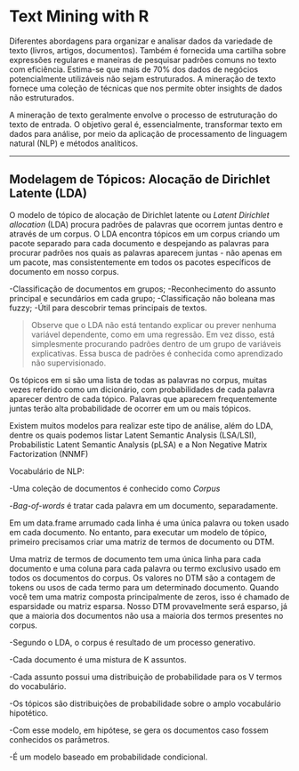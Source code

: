 # Text Mining with R

Diferentes abordagens para organizar e analisar dados da variedade de texto (livros, artigos, documentos). Também é fornecida uma cartilha sobre expressões regulares e maneiras de pesquisar padrões comuns no texto com eficiência. Estima-se que mais de 70% dos dados de negócios potencialmente utilizáveis não sejam estruturados. A mineração de texto fornece uma coleção de técnicas que nos permite obter insights de dados não estruturados.

A mineração de texto geralmente envolve o processo de estruturação do texto de entrada. O objetivo geral é, essencialmente, transformar texto em dados para análise, por meio da aplicação de processamento de linguagem natural (NLP) e métodos analíticos.

---

## Modelagem de Tópicos: Alocação de Dirichlet Latente (LDA)

O modelo de tópico de alocação de Dirichlet latente ou *Latent Dirichlet allocation* (LDA) procura padrões de palavras que ocorrem juntas dentro e através de um corpus. O LDA encontra tópicos em um corpus criando um pacote separado para cada documento e despejando as palavras para procurar padrões nos quais as palavras aparecem juntas - não apenas em um pacote, mas consistentemente em todos os pacotes específicos de documento em nosso corpus. 

-Classificação de documentos em grupos;
-Reconhecimento do assunto principal e secundários em cada grupo;
-Classificação não boleana mas fuzzy;
-Útil para descobrir temas principais de textos.


> Observe que o LDA não está tentando explicar ou prever nenhuma variável dependente, como em uma regressão. Em vez disso, está simplesmente procurando padrões dentro de um grupo de variáveis explicativas. Essa busca de padrões é conhecida como aprendizado não supervisionado.

Os tópicos em si são uma lista de todas as palavras no corpus, muitas vezes referido como um dicionário, com probabilidades de cada palavra aparecer dentro de cada tópico. Palavras que aparecem frequentemente juntas terão alta probabilidade de ocorrer em um ou mais tópicos. 

Existem muitos modelos para realizar este tipo de análise, além do LDA, dentre os quais podemos listar Latent Semantic Analysis (LSA/LSI), Probabilistic Latent Semantic Analysis (pLSA) e a Non Negative Matrix Factorization (NNMF)

Vocabulário de NLP:

-Uma coleção de documentos é conhecido como *Corpus*

-*Bag-of-words* é tratar cada palavra em um documento, separadamente.

Em um data.frame arrumado cada linha é uma única palavra ou token usado em cada documento. No entanto, para executar um modelo de tópico, primeiro precisamos criar uma matriz de termos de documento ou DTM.

Uma matriz de termos de documento tem uma única linha para cada documento e uma coluna para cada palavra ou termo exclusivo usado em todos os documentos do corpus. Os valores no DTM são a contagem de tokens ou usos de cada termo para um determinado documento. Quando você tem uma matriz composta principalmente de zeros, isso é chamado de esparsidade ou matriz esparsa. Nosso DTM provavelmente será esparso, já que a maioria dos documentos não usa a maioria dos termos presentes no corpus.

-Segundo o LDA, o corpus é resultado de um processo generativo.

-Cada documento é uma mistura de K assuntos.

-Cada assunto possui uma distribuição de probabilidade para os V termos do vocabulário.

-Os tópicos são distribuições de probabilidade sobre o amplo vocabulário hipotético.

-Com esse modelo, em hipótese, se gera os documentos caso fossem conhecidos os parâmetros.

-É um modelo baseado em probabilidade condicional.











